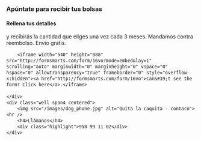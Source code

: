 ### Apúntate para recibir tus bolsas

<div class="row-fluid">
    <div class="span8">
        <h4>Rellena tus detalles</h4>
        <p>y recibirás la cantidad que eliges una vez cada 3 meses. Mandamos contra reembolso. <span class="">Envío gratis.</span></p>

        <iframe width="540" height="888" src="http://formsmarts.com/form/16vo?mode=embed&lay=1" scrolling="auto" marginwidth="0" marginheight="0" vspace="0" hspace="0" allowtransparency="true" frameborder="0" style="overflow-x:hidden"><a href="http://formsmarts.com/form/16vo">Can&#39;t see the form? Click here</a>.</iframe>

    </div>
    <div class="well span4 centered">
        <img src="/images/dog_phone.jpg" alt="Quita la caquita - contaco"><hr />
        <h4>Llámanos</h4>
        <div class="highlight">958 99 11 02</div>
    </div>
</div>


[title: ¡Apúntate!]: /
